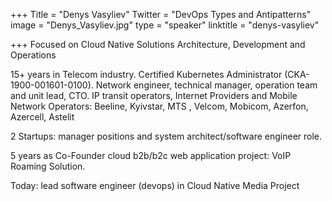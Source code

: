 +++
Title = "Denys Vasyliev"
Twitter = "DevOps Types and Antipatterns"
image = "Denys_Vasyliev.jpg"
type = "speaker"
linktitle = "denys-vasyliev"

+++
Focused on Cloud Native Solutions Architecture, Development and Operations

15+ years in Telecom industry. Certified Kubernetes Administrator (CKA-1900-001601-0100). Network engineer, technical manager, operation team and unit lead, CTO. IP transit operators, Internet Providers and Mobile Network Operators: Beeline, Kyivstar, MTS , Velcom, Mobicom, Azerfon, Azercell, Astelit

2 Startups: manager positions and system architect/software engineer role.

5 years as Co-Founder cloud b2b/b2c web application project: VoIP Roaming Solution.

Today: lead software engineer (devops) in Cloud Native Media Project 